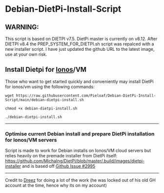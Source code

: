 # Debian-DietPi-Install-Script
<!-- markdownlint-configure-file { "MD004": { "style": "consistent" } } -->
<!-- markdownlint-disable MD033 -->

## WARNING: 
This script is based on DIETPI v7.5. DietPi master is currently on v8.12. After DIETPI v8.4 the PREP_SYSTEM_FOR_DIETPI.sh script was repalced with a new installer script. I have just updated the github URL to the latest image, use at your own risk.

## Install Dietpi for [Ionos](https://ionos.com)/VM
 
Those who want to get started quickly and conveniently may install DietPi for ionos/vm using the following commands:

`wget https://raw.githubusercontent.com/Pieloaf/Debian-DietPi-Install-Script/main/debian-dietpi-install.sh`

`chmod +x debian-dietpi-install.sh`

`./debian-dietpi-install.sh`

-------------------------------------------------------------------------------------------------

### Optimise current Debian install and prepare DietPi installation for Ionos/VM servers

Script is made to work for Debian installs on Ionos/VM cloud servers but relies heavily on the premade installer from DietPi itself:
https://github.com/MichaIng/DietPi/blob/master/.build/images/dietpi-installer and is based off [Github Issue #2995](https://github.com/MichaIng/DietPi/issues/2995)

---

Credit to [Dreez](https://github.com/davbauer) for doing a lot of the work (he was locked out of his old GH account at the time, hence why its on my account)
